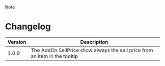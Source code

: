 > [!NOTE]
> # Changelog
> 
> | Version  | Description |
> | ------------- | ------------- |
> | 1.0.0  | The AddOn SellPrice show always the sell price from an item in the tooltip |